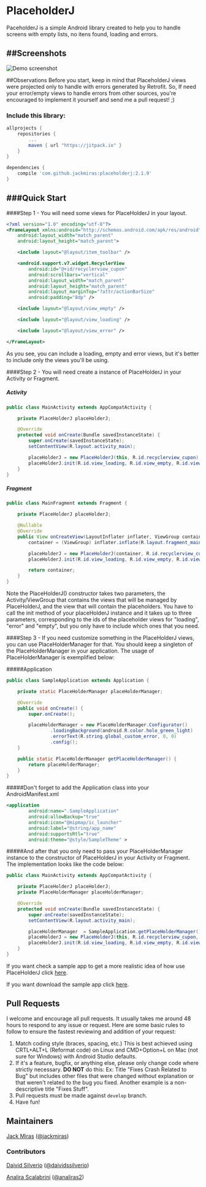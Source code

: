 # PlaceholderJ
PaceholderJ is a simple Android library created to help you to handle screens with empty lists, no itens found, loading and errors.

##Screenshots
-----------

![Demo screenshot](https://github.com/jackmiras/placeholderj/blob/master/art/sample.gif)

##Observations
Before you start, keep in mind that PlaceholderJ views were projected only to handle with errors
generated by Retrofit. So, If need your error/empty views to handle errors from other sources, you're encouraged to
implement it yourself and send me a pull request! ;)

### Include this library:

``` groovy
allprojects {
    repositories {
        ...
        maven { url "https://jitpack.io" }
    }
}
```

``` groovy
dependencies {
    compile 'com.github.jackmiras:placeholderj:2.1.9'
}
```
###Quick Start
-----------
####Step 1 -  You will need some views for PlaceHolderJ in your layout.
``` xml
<?xml version="1.0" encoding="utf-8"?>
<FrameLayout xmlns:android="http://schemas.android.com/apk/res/android"
    android:layout_width="match_parent"
    android:layout_height="match_parent">

    <include layout="@layout/item_toolbar" />

    <android.support.v7.widget.RecyclerView
        android:id="@+id/recyclerview_cupon"
        android:scrollbars="vertical"
        android:layout_width="match_parent"
        android:layout_height="match_parent"
        android:layout_marginTop="?attr/actionBarSize"
        android:padding="8dp" />

    <include layout="@layout/view_empty" />

    <include layout="@layout/view_loading" />

    <include layout="@layout/view_error" />

</FrameLayout>
```
As you see, you can include a loading, empty and error views, but it's better to include only the views you'll be using.

####Step 2 - You will need create a instance of PlaceHolderJ in your Activity or Fragment.
##### Activity
``` java
public class MainActivity extends AppCompatActivity {

    private PlaceHolderJ placeHolderJ;

    @Override
    protected void onCreate(Bundle savedInstanceState) {
        super.onCreate(savedInstanceState);
        setContentView(R.layout.activity_main);

        placeHolderJ = new PlaceHolderJ(this, R.id.recyclerview_cupon);
        placeHolderJ.init(R.id.view_loading, R.id.view_empty, R.id.view_error);
    }
}
```
##### Fragment
``` java
public class MainFragment extends Fragment {

    private PlaceHolderJ placeHolderJ;

    @Nullable
    @Override
    public View onCreateView(LayoutInflater inflater, ViewGroup container, Bundle savedInstanceState) {
        container = (ViewGroup) inflater.inflate(R.layout.fragment_main, null);

        placeHolderJ = new PlaceHolderJ(container, R.id.recyclerview_cupon);
        placeHolderJ.init(R.id.view_loading, R.id.view_empty, R.id.view_error);

        return container;
    }
}
```
Note the PlaceHolderJ() constructor takes two parameters, the Activity/ViewGroup that contains the views that will be managed by PlaceHolderJ, and the view that will contain the placeholders.
You have to call the init method of your placeHolderJ instance and it takes up to three parameters, corresponding to the ids of the placeholder views for "loading", "error" and "empty", but you only have to include which ones that you need.

####Step 3 - If you need customize something in the PlaceHolderJ views, you can use PlaceHolderManager for that.
You should keep a singleton of the PlaceHolderManager in your application. The usage of PlaceHolderManager is exemplified below:

#####Application
``` java
public class SampleApplication extends Application {

    private static PlaceHolderManager placeHolderManager;

    @Override
    public void onCreate() {
        super.onCreate();

        placeHolderManager = new PlaceHolderManager.Configurator()
                .loadingBackground(android.R.color.holo_green_light)
                .errorText(R.string.global_custom_error, 0, 0)
                .config();
    }

    public static PlaceHolderManager getPlaceHolderManager() {
        return placeHolderManager;
    }
}
```
#####Don't forget to add the Application class into your AndroidManifest.xml
``` xml
<application
        android:name=".SampleApplication"
        android:allowBackup="true"
        android:icon="@mipmap/ic_launcher"
        android:label="@string/app_name"
        android:supportsRtl="true"
        android:theme="@style/SampleTheme" >
```
#####And after that you only need to pass your PlaceHolderManager instance to the constructor of PlaceHolderJ in your Activity or Fragment. The implementation looks like the code below:

``` java
public class MainActivity extends AppCompatActivity {

    private PlaceHolderJ placeHolderJ;
    private PlaceHolderManager placeHolderManager;

    @Override
    protected void onCreate(Bundle savedInstanceState) {
        super.onCreate(savedInstanceState);
        setContentView(R.layout.activity_main);

        placeHolderManager  = SampleApplication.getPlaceHolderManager();
        placeHolderJ = new PlaceHolderJ(this, R.id.recyclerview_cupon, placeHolderManager);
        placeHolderJ.init(R.id.view_loading, R.id.view_empty, R.id.view_error);
    }
}
```
If you want check a sample app to get a more realistic idea of how use PlaceHolderJ click [here](https://github.com/jackmiras/placeholderj/tree/master/app/src/main).

If you want download the sample app click [here](https://drive.google.com/file/d/0B0Tf80UFMc0WZTFIb1dUbGdSLUk/view?usp=sharing).

## Pull Requests

I welcome and encourage all pull requests. It usually takes me around 48 hours to respond to any issue or request. Here are some basic rules to follow to ensure the fastest reviewing and addition of your request:
  1. Match coding style (braces, spacing, etc.) This is best achieved using CRTL+ALT+L (Reformat code) on Linux and CMD+Option+L on Mac (not sure for Windows) with Android Studio defaults.
  2. If it's a feature, bugfix, or anything else, please only change code where strictly necessary.
   **DO NOT** do this: Ex: Title "Fixes Crash Related to Bug" but includes other files that were changed without explanation or that weren't related to the bug you fixed. Another example is a non-descriptive title "Fixes Stuff".
  3. Pull requests must be made against ```develop``` branch.
  4. Have fun!

## Maintainers

[Jack Miras](https://github.com/jackmiras) ([@jackmiras](https://www.twitter.com/@jackmiras))

### Contributors

[Daivid Silverio](https://github.com/daividssilverio) ([@daividssilverio](https://www.twitter.com/@daividssilverio))

[Analira Scalabrini](https://github.com/analiras2) ([@analiras2](https://www.twitter.com/@analiras2))
